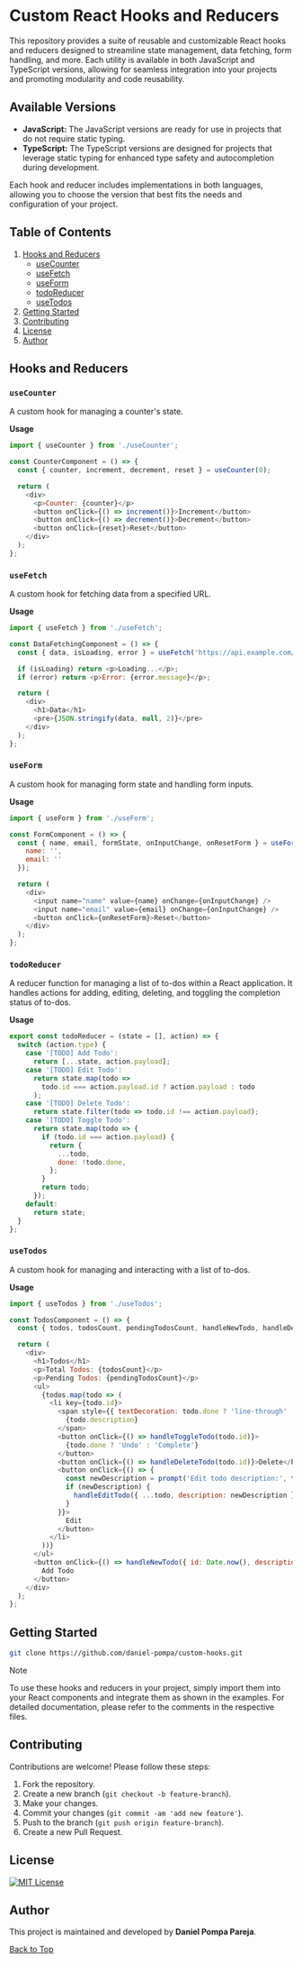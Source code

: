 # Custom React Hooks and Reducers

This repository provides a suite of reusable and customizable React hooks and reducers designed to streamline state management, data fetching, form handling, and more. Each utility is available in both JavaScript and TypeScript versions, allowing for seamless integration into your projects and promoting modularity and code reusability.

## Available Versions

- **JavaScript:** The JavaScript versions are ready for use in projects that do not require static typing.
- **TypeScript:** The TypeScript versions are designed for projects that leverage static typing for enhanced type safety and autocompletion during development.

Each hook and reducer includes implementations in both languages, allowing you to choose the version that best fits the needs and configuration of your project.

## Table of Contents

1. [Hooks and Reducers](#hooks-and-reducers)
   - [useCounter](#usecounter)
   - [useFetch](#usefetch)
   - [useForm](#useform)
   - [todoReducer](#todoreducer)
   - [useTodos](#usetodos)
2. [Getting Started](#getting-started)
3. [Contributing](#contributing)
4. [License](#license)
5. [Author](#author)

## Hooks and Reducers

### `useCounter`

A custom hook for managing a counter's state.

**Usage**

```js
import { useCounter } from './useCounter';

const CounterComponent = () => {
  const { counter, increment, decrement, reset } = useCounter(0);

  return (
    <div>
      <p>Counter: {counter}</p>
      <button onClick={() => increment()}>Increment</button>
      <button onClick={() => decrement()}>Decrement</button>
      <button onClick={reset}>Reset</button>
    </div>
  );
};
```

### `useFetch`

A custom hook for fetching data from a specified URL.

**Usage**

```js
import { useFetch } from './useFetch';

const DataFetchingComponent = () => {
  const { data, isLoading, error } = useFetch('https://api.example.com/data');

  if (isLoading) return <p>Loading...</p>;
  if (error) return <p>Error: {error.message}</p>;

  return (
    <div>
      <h1>Data</h1>
      <pre>{JSON.stringify(data, null, 2)}</pre>
    </div>
  );
};
```

### `useForm`

A custom hook for managing form state and handling form inputs.

**Usage**

```js
import { useForm } from './useForm';

const FormComponent = () => {
  const { name, email, formState, onInputChange, onResetForm } = useForm({
    name: '',
    email: ''
  });

  return (
    <div>
      <input name="name" value={name} onChange={onInputChange} />
      <input name="email" value={email} onChange={onInputChange} />
      <button onClick={onResetForm}>Reset</button>
    </div>
  );
};
```

### `todoReducer`

A reducer function for managing a list of to-dos within a React application. It handles actions for adding, editing, deleting, and toggling the completion status of to-dos.

**Usage**

```js
export const todoReducer = (state = [], action) => {
  switch (action.type) {
    case '[TODO] Add Todo':
      return [...state, action.payload];
    case '[TODO] Edit Todo':
      return state.map(todo =>
        todo.id === action.payload.id ? action.payload : todo
      );
    case '[TODO] Delete Todo':
      return state.filter(todo => todo.id !== action.payload);
    case '[TODO] Toggle Todo':
      return state.map(todo => {
        if (todo.id === action.payload) {
          return {
            ...todo,
            done: !todo.done,
          };
        }
        return todo;
      });
    default:
      return state;
  }
};
```

### `useTodos`

A custom hook for managing and interacting with a list of to-dos.

**Usage**

```js
import { useTodos } from './useTodos';

const TodosComponent = () => {
  const { todos, todosCount, pendingTodosCount, handleNewTodo, handleDeleteTodo, handleToggleTodo, handleEditTodo } = useTodos();

  return (
    <div>
      <h1>Todos</h1>
      <p>Total Todos: {todosCount}</p>
      <p>Pending Todos: {pendingTodosCount}</p>
      <ul>
        {todos.map(todo => (
          <li key={todo.id}>
            <span style={{ textDecoration: todo.done ? 'line-through' : 'none' }}>
              {todo.description}
            </span>
            <button onClick={() => handleToggleTodo(todo.id)}>
              {todo.done ? 'Undo' : 'Complete'}
            </button>
            <button onClick={() => handleDeleteTodo(todo.id)}>Delete</button>
            <button onClick={() => {
              const newDescription = prompt('Edit todo description:', todo.description);
              if (newDescription) {
                handleEditTodo({ ...todo, description: newDescription });
              }
            }}>
              Edit
            </button>
          </li>
        ))}
      </ul>
      <button onClick={() => handleNewTodo({ id: Date.now(), description: 'New Task', done: false })}>
        Add Todo
      </button>
    </div>
  );
};
```

## Getting Started

```bash
git clone https://github.com/daniel-pompa/custom-hooks.git
```

> [!NOTE]
> To use these hooks and reducers in your project, simply import them into your React components and integrate them as shown in the examples.
> For detailed documentation, please refer to the comments in the respective files.

## Contributing

Contributions are welcome! Please follow these steps:

1. Fork the repository.
2. Create a new branch (`git checkout -b feature-branch`).
3. Make your changes.
4. Commit your changes (`git commit -am 'add new feature'`).
5. Push to the branch (`git push origin feature-branch`).
6. Create a new Pull Request.

## License

[![MIT License](https://img.shields.io/badge/License-MIT-brightgreen.svg)](https://choosealicense.com/licenses/mit/)

## Author

This project is maintained and developed by **Daniel Pompa Pareja**.

[Back to Top](#table-of-contents)
